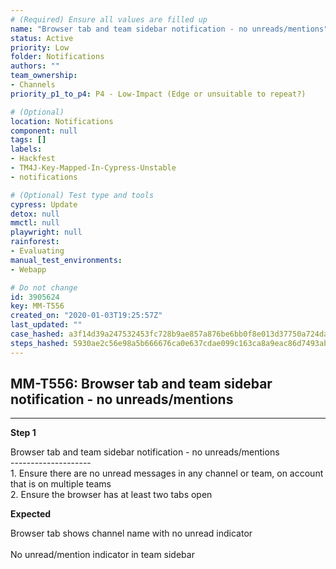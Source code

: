 ```yaml
---
# (Required) Ensure all values are filled up
name: "Browser tab and team sidebar notification - no unreads/mentions"
status: Active
priority: Low
folder: Notifications
authors: ""
team_ownership: 
- Channels
priority_p1_to_p4: P4 - Low-Impact (Edge or unsuitable to repeat?)

# (Optional)
location: Notifications
component: null
tags: []
labels: 
- Hackfest
- TM4J-Key-Mapped-In-Cypress-Unstable
- notifications

# (Optional) Test type and tools
cypress: Update
detox: null
mmctl: null
playwright: null
rainforest: 
- Evaluating
manual_test_environments: 
- Webapp

# Do not change
id: 3905624
key: MM-T556
created_on: "2020-01-03T19:25:57Z"
last_updated: ""
case_hashed: a3f14d39a247532453fc728b9ae857a876be6bb0f8e013d37750a724da5c53bba69160c01e662da3eb254a7603fedd63
steps_hashed: 5930ae2c56e98a5b666676ca0e637cdae099c163ca8a9eac86d7493abd1bd64a76bd3b481b961a283d311be45f47dddc
---
```


<!-- (Auto-generated) Based on frontmatter's "key" and "name" -->

## MM-T556: Browser tab and team sidebar notification - no unreads/mentions

---

**Step 1**

Browser tab and team sidebar notification - no unreads/mentions\
\--------------------\
1\. Ensure there are no unread messages in any channel or team, on account that is on multiple teams\
2\. Ensure the browser has at least two tabs open

**Expected**

Browser tab shows channel name with no unread indicator\
\
No unread/mention indicator in team sidebar
